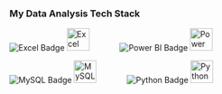 
### My Data Analysis Tech Stack


<!-- Row 1: Excel and Power BI -->
<p align="left">
  <span style="display:inline-block; margin-right: 50px;">
    <img src="https://img.shields.io/badge/Excel-217346?style=for-the-badge&logo=microsoft-excel&logoColor=white" alt="Excel Badge" />
    <img src="https://img.icons8.com/color/48/microsoft-excel-2019.png" width="40" alt="Excel Icon" />
  </span>

  <span style="display:inline-block;">
    <img src="https://img.shields.io/badge/PowerBI-F2C811?style=for-the-badge&logo=powerbi&logoColor=black" alt="Power BI Badge" />
    <img src="https://upload.wikimedia.org/wikipedia/commons/c/cf/New_Power_BI_Logo.svg" width="40" alt="Power BI Icon" />
  </span>
</p>

<!-- Row 2: MySQL and Python -->
<p align="left">
  <span style="display:inline-block; margin-right: 50px;">
    <img src="https://img.shields.io/badge/MySQL-4479A1?style=for-the-badge&logo=mysql&logoColor=white" alt="MySQL Badge" />
    <img src="https://cdn.jsdelivr.net/gh/devicons/devicon/icons/mysql/mysql-original.svg" width="40" alt="MySQL Icon" />
  </span>

  <span style="display:inline-block;">
    <img src="https://img.shields.io/badge/Python-3776AB?style=for-the-badge&logo=python&logoColor=white" alt="Python Badge" />
    <img src="https://cdn.jsdelivr.net/gh/devicons/devicon/icons/python/python-original.svg" width="40" alt="Python Icon" />
  </span>
</p>


<!---
anyamanpr/anyamanpr is a ✨ special ✨ repository because its `README.md` (this file) appears on your GitHub profile.
You can click the Preview link to take a look at your changes.
--->
